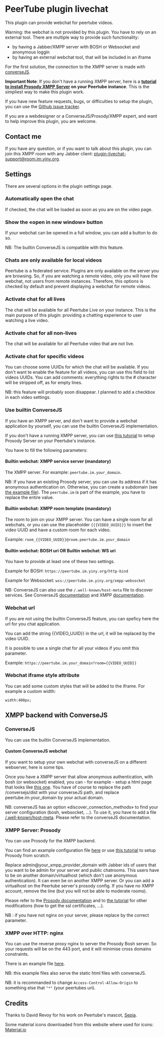 # PeerTube plugin livechat

This plugin can provide webchat for peertube videos.

Warning: the webchat is not provided by this plugin. You have to rely on an external tool.
There are multiple way to provide such functionality:

* by having a Jabber/XMPP server with BOSH or Websocket and anonymous loggin
* by having an external webchat tool, that will be included in an iframe

For the first solution, the connection to the XMPP server is made with [converseJS](https://conversejs.org/).

**Important Note**: If you don't have a running XMPP server, here is a
**[tutorial to install Prosody XMPP Server](documentation/tutorials/prosody.md) on your Peertube instance**. This is the simpliest way to make this plugin work.

If you have new feature requests, bugs, or difficulties to setup the plugin, you can use the [Github issue tracker](https://github.com/JohnXLivingston/peertube-plugin-livechat/issues).

If you are a webdesigner or a ConverseJS/Prosody/XMPP expert, and want to help improve this plugin, you are welcome.

## Contact me

If you have any question, or if you want to talk about this plugin, you can join this XMPP room with any Jabber client: [plugin-livechat-support@room.im.yiny.org](xmpp:plugin-livechat-support@room.im.yiny.org?join).

## Settings

There are several options in the plugin settings page.

### Automatically open the chat

If checked, the chat will be loaded as soon as you are on the video page.

### Show the «open in new window» button

If your webchat can be opened in a full window, you can add a button to do so.

NB: The builtin ConverseJS is compatible with this feature.

### Chats are only available for local videos

Peertube is a federated service. Plugins are only available on the server you are browsing.
So, if you are watching a remote video, only you will have the webchat, not users from remote instances.
Therefore, this options is checked by default and prevent displaying a webchat for remote videos.

### Activate chat for all lives

The chat will be available for all Peertube Live on your instance.
This is the main purpose of this plugin: providing a chatting experience to user watching a live video.

### Activate chat for all non-lives

The chat will be available for all Peertube video that are not live.

### Activate chat for specific videos

You can choose some UUIDs for which the chat will be available.
If you don't want te enable the feature for all videos, you can use this field to list videos UUIDs.
You can add comments: everything rights to the # character will be stripped off, as for empty lines.

NB: this feature will probably soon disappear. I planned to add a checkbox in each video settings.

### Use builtin ConverseJS

If you have an XMPP server, and don't want to provide a webchat application by yourself, you can use the builtin ConverseJS implementation.

If you don't have a running XMPP server, you can use
[this tutorial](documentation/tutorials/prosody.md) to setup Prosody Server
on your Peertube's instance.

You have to fill the following parameters:

#### Builtin webchat: XMPP service server (mandatory)

The XMPP server. For example: ```peertube.im.your_domain```.

NB: If you have an existing Prosody server, you can use its address if it has anonymous authentication on.
Otherwise, you can create a subdomain (see [the example file](documentation/examples/prosody/virtualhost.cfg.lua)).
The ```peertube.im``` is part of the example, you have to replace the entire value.

#### Builtin webchat: XMPP room template (mandatory)

The room to join on your XMPP server.
You can have a single room for all webchats, or you can use the placeholder ```{{{VIDEO_UUID}}}``` to insert the video UUID and have a custom room for each video.

Example: ```room_{{VIDEO_UUID}}@room.peertube.im.your_domain```

#### Builtin webchat: BOSH uri OR Builtin webchat: WS uri

You have to provide at least one of these two settings.

Example for BOSH: ```https://peertube.im.yiny.org/http-bind```

Example for Websocket: ```wss://peertube.im.yiny.org/xmpp-websocket```

NB: ConverseJS can also use the ```/.well-known/host-meta``` file to discover services.
See ConverseJS [documentation](https://conversejs.org/docs/html/configuration.html#discover-connection-methods)
and XMPP [documentation](https://xmpp.org/extensions/xep-0156.html#httpexamples).

### Webchat url

If you are not using the builtin ConverseJS feature, you can speficy here the url for you chat application.

You can add the string {{VIDEO_UUID}} in the url, it will be replaced by the video UUID.

It is possible to use a single chat for all your videos if you omit this parameter.

Example:
```https://peertube.im.your_domain?room={{VIDEO_UUID}}```

### Webchat iframe style attribute

You can add some custom styles that will be added to the iframe.
For example a custom width:

```width:400px;```

## XMPP backend with ConverseJS

### ConverseJS

You can use the builtin ConverseJS implementation.

#### Custom ConverseJS webchat

If you want to setup your own webchat with converseJS on a different webserver, here is some tips.

Once you have a XMPP server that allow anonymous authentication, with bosh
(or websocket) enabled, you can - for example - setup a html page that looks like
[this one](documentation/examples/converseJS/index.html). You have of course to
replace the path /conversejs/dist with your converseJS path, and replace peertube.im.your_domain
by your actual domain.

NB: converseJS has an option «discover_connection_methods» to find your server configuration (bosh, websocket, ...).
To use it, you have to add a file [/.well-known/host-meta](documentation/examples/converseJS/host-meta).
Please refer to the converseJS documentation.

### XMPP Server: Prosody

You can use Prosody for the XMPP backend.

You can find an example configuration file [here](documentation/examples/prosody/virtualhost.cfg.lua) or use [this tutorial](documentation/tutorials/prosody.md)
to setup Prosody from scratch.

Replace admin@your_xmpp_provider_domain with Jabber ids of users that you want to be admin for your server and public chatrooms.
This users have to be on another domain/virtualhost (which don't use anonymous authentication).
It can even be on another XMPP server. Or you can add a virtualhost on the
Peertube server's prosody config.
If you have no XMPP account, remove the line (but you will not be able to moderate rooms).

Please refer to the [Prosody documentation](https://prosody.im/doc/) and to 
[the tutorial](documentation/tutorials/prosody.md) for other modifications
(how to get the ssl certificates, ...).

NB : if you have not nginx on your server, please replace by the correct parameter.

### XMPP over HTTP: nginx

You can use the reverse proxy nginx to server the Prosody Bosh server.
So your requests will be on the 443 port, and it will minimise cross domains constraints.

There is an example file [here](documentation/examples/nginx/site.conf).

NB: this example files also serve the static html files with converseJS.

NB: it is recommanded to change ```Access-Control-Allow-Origin``` to something else that ```"*"``` (your peertubes uri).

## Credits

Thanks to David Revoy for his work on Peertube's mascot, [Sepia](https://www.davidrevoy.com/index.php?tag/peertube).

Some material icons downloaded from this website where used for icons: [Material.io](https://material.io/resources/icons)
